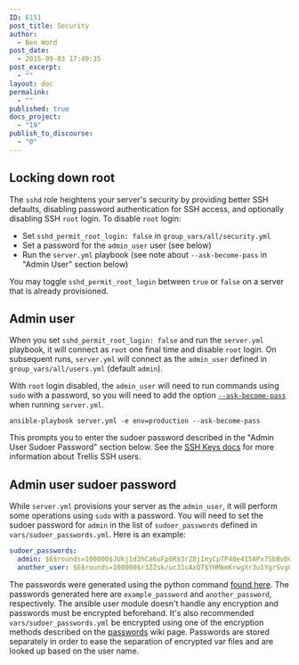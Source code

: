 ```yaml
---
ID: 6151
post_title: Security
author:
  - Ben Word
post_date:
  - 2015-09-03 17:49:35
post_excerpt:
  - ""
layout: doc
permalink:
  - ""
published: true
docs_project:
  - "19"
publish_to_discourse:
  - "0"
---
```

## Locking down root

The `sshd` role heightens your server's security by providing better SSH defaults, disabling password authentication for SSH access, and optionally disabling SSH `root` login. To disable `root` login:

* Set `sshd_permit_root_login: false` in `group_vars/all/security.yml`
* Set a password for the `admin_user` user (see below)
* Run the `server.yml` playbook (see note about `--ask-become-pass` in "Admin User" section below)

You may toggle `sshd_permit_root_login` between `true` or `false` on a server that is already provisioned.

## Admin user

When you set `sshd_permit_root_login: false` and run the `server.yml` playbook, it will connect as `root` one final time and disable `root` login. On subsequent runs, `server.yml` will connect as the `admin_user` defined in `group_vars/all/users.yml` (default `admin`).

With `root` login disabled, the `admin_user` will need to run commands using `sudo` with a password, so you will need to add the option [`--ask-become-pass`](http://docs.ansible.com/ansible/become.html#new-ansible-variables) when running `server.yml`.
```
ansible-playbook server.yml -e env=production --ask-become-pass
```
This prompts you to enter the sudoer password described in the "Admin User Sudoer Password" section below. See the [SSH Keys docs](https://roots.io/trellis/docs/ssh-keys/) for more information about Trellis SSH users.

## Admin user sudoer password

While `server.yml` provisions your server as the `admin_user`, it will perform some operations using `sudo` with a password. You will need to set the sudoer password for `admin` in the list of `sudoer_passwords` defined in `vars/sudoer_passwords.yml`. Here is an example:

```yaml
sudoer_passwords:
  admin: $6$rounds=100000$JUkj1d3hCa6uFp6R$3rZ8jImyCpTP40e4I5APx7SbBvDCM8fB6GP/IGOrsk/GEUTUhl1i/Q2JNOpj9ashLpkgaCxqMqbFKdZdmAh26/
  another_user: $6$rounds=100000$r3ZZsk/uc31cAxQT$YHMkmKrwgXr3u1YgrSvg0wHZg5IM6MLEzqOraIXqh5o7aWshxD.QaNeCcUX3KInqzTqaqN3qzo9nvc/QI0M1C.
```

The passwords were generated using the python command [found here](http://docs.ansible.com/faq.html#how-do-i-generate-crypted-passwords-for-the-user-module). The passwords generated here are `example_password` and `another_password`, respectively. The ansible user module doesn't handle any encryption and passwords must be encrypted beforehand. It's also recommended `vars/sudoer_passwords.yml` be encrypted using one of the encryption methods described on the [passwords](https://github.com/roots/bedrock-ansible/wiki/Passwords) wiki page. Passwords are stored separately in order to ease the separation of encrypted var files and are looked up based on the user name.